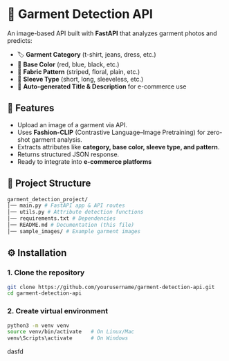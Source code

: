# 👕 Garment Detection API

An image-based API built with **FastAPI** that analyzes garment photos and predicts:

- 🏷️ **Garment Category** (t-shirt, jeans, dress, etc.)
- 🎨 **Base Color** (red, blue, black, etc.)
- 🧵 **Fabric Pattern** (striped, floral, plain, etc.)
- 👕 **Sleeve Type** (short, long, sleeveless, etc.)
- 📝 **Auto-generated Title & Description** for e-commerce use

## 🚀 Features

- Upload an image of a garment via API.
- Uses **Fashion-CLIP** (Contrastive Language–Image Pretraining) for zero-shot garment analysis.
- Extracts attributes like **category, base color, sleeve type, and pattern**.
- Returns structured JSON response.
- Ready to integrate into **e-commerce platforms**

## 📂 Project Structure
```bash
garment_detection_project/
│── main.py # FastAPI app & API routes
│── utils.py # Attribute detection functions
│── requirements.txt # Dependencies
│── README.md # Documentation (this file)
│── sample_images/ # Example garment images
```

## ⚙️ Installation

### 1. Clone the repository
```bash
git clone https://github.com/yourusername/garment-detection-api.git
cd garment-detection-api
```

### 2. Create virtual environment
```bash
python3 -m venv venv
source venv/bin/activate   # On Linux/Mac
venv\Scripts\activate      # On Windows
```

dasfd